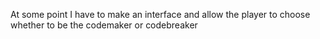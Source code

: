 At some point I have to make an interface and allow the player 
to choose whether to be the codemaker or codebreaker
